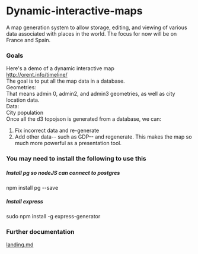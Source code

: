 # Dynamic-interactive-maps
A map generation system to allow storage, editing, and viewing of various data associated with places in the world. The focus for now will be on France and Spain.

### Goals
Here's a demo of a dynamic interactive map  
http://orent.info/timeline/  
The goal is to put all the map data in a database.  
Geometries:  
That means admin 0, admin2, and admin3 geometries, as well as city location data.  
Data:  
City population  
Once all the d3 topojson is generated from a database, we can:  
1) Fix incorrect data and re-generate  
2) Add other data-- such as GDP-- and regenerate. This makes the map so much more powerful as a presentation tool.  

### You may need to install the following to use this  
##### Install pg so nodeJS can connect to postgres
npm install pg --save

##### Install express
sudo npm install -g express-generator

### Further documentation
[landing.md](landing.md) 

